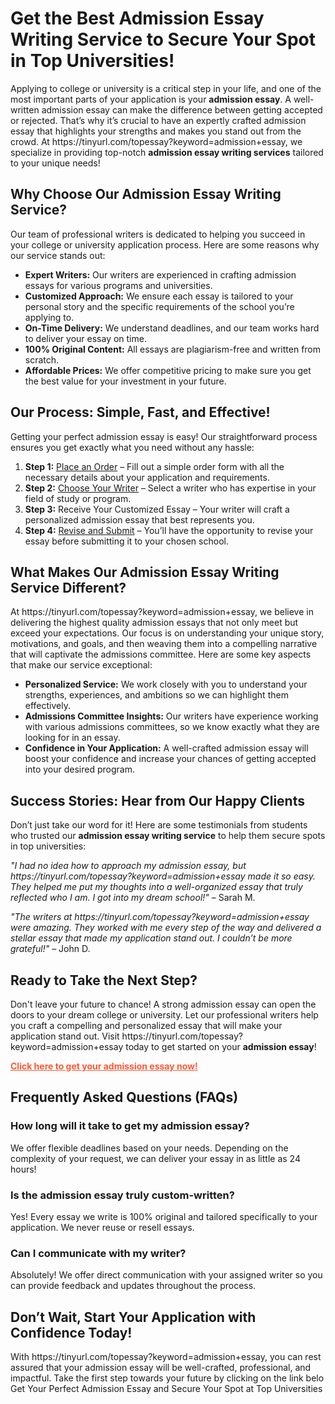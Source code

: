 <h1>Get the Best Admission Essay Writing Service to Secure Your Spot in Top Universities!</h1>

<p>Applying to college or university is a critical step in your life, and one of the most important parts of your application is your <strong>admission essay</strong>. A well-written admission essay can make the difference between getting accepted or rejected. That’s why it’s crucial to have an expertly crafted admission essay that highlights your strengths and makes you stand out from the crowd. At https://tinyurl.com/topessay?keyword=admission+essay, we specialize in providing top-notch <strong>admission essay writing services</strong> tailored to your unique needs!</p>

<h2>Why Choose Our Admission Essay Writing Service?</h2>
<p>Our team of professional writers is dedicated to helping you succeed in your college or university application process. Here are some reasons why our service stands out:</p>
<ul>
  <li><strong>Expert Writers:</strong> Our writers are experienced in crafting admission essays for various programs and universities.</li>
  <li><strong>Customized Approach:</strong> We ensure each essay is tailored to your personal story and the specific requirements of the school you’re applying to.</li>
  <li><strong>On-Time Delivery:</strong> We understand deadlines, and our team works hard to deliver your essay on time.</li>
  <li><strong>100% Original Content:</strong> All essays are plagiarism-free and written from scratch.</li>
  <li><strong>Affordable Prices:</strong> We offer competitive pricing to make sure you get the best value for your investment in your future.</li>
</ul>

<h2>Our Process: Simple, Fast, and Effective!</h2>
<p>Getting your perfect admission essay is easy! Our straightforward process ensures you get exactly what you need without any hassle:</p>
<ol>
  <li><strong>Step 1:</strong> <a href="https://tinyurl.com/topessay?keyword=admission+essay" target="_blank">Place an Order</a> – Fill out a simple order form with all the necessary details about your application and requirements.</li>
  <li><strong>Step 2:</strong> <a href="https://tinyurl.com/topessay?keyword=admission+essay" target="_blank">Choose Your Writer</a> – Select a writer who has expertise in your field of study or program.</li>
  <li><strong>Step 3:</strong> Receive Your Customized Essay – Your writer will craft a personalized admission essay that best represents you.</li>
  <li><strong>Step 4:</strong> <a href="https://tinyurl.com/topessay?keyword=admission+essay" target="_blank">Revise and Submit</a> – You’ll have the opportunity to revise your essay before submitting it to your chosen school.</li>
</ol>

<h2>What Makes Our Admission Essay Writing Service Different?</h2>
<p>At https://tinyurl.com/topessay?keyword=admission+essay, we believe in delivering the highest quality admission essays that not only meet but exceed your expectations. Our focus is on understanding your unique story, motivations, and goals, and then weaving them into a compelling narrative that will captivate the admissions committee. Here are some key aspects that make our service exceptional:</p>
<ul>
  <li><strong>Personalized Service:</strong> We work closely with you to understand your strengths, experiences, and ambitions so we can highlight them effectively.</li>
  <li><strong>Admissions Committee Insights:</strong> Our writers have experience working with various admissions committees, so we know exactly what they are looking for in an essay.</li>
  <li><strong>Confidence in Your Application:</strong> A well-crafted admission essay will boost your confidence and increase your chances of getting accepted into your desired program.</li>
</ul>

<h2>Success Stories: Hear from Our Happy Clients</h2>
<p>Don’t just take our word for it! Here are some testimonials from students who trusted our <strong>admission essay writing service</strong> to help them secure spots in top universities:</p>

<p><em>"I had no idea how to approach my admission essay, but https://tinyurl.com/topessay?keyword=admission+essay made it so easy. They helped me put my thoughts into a well-organized essay that truly reflected who I am. I got into my dream school!"</em> – Sarah M.</p>

<p><em>"The writers at https://tinyurl.com/topessay?keyword=admission+essay were amazing. They worked with me every step of the way and delivered a stellar essay that made my application stand out. I couldn’t be more grateful!"</em> – John D.</p>

<h2>Ready to Take the Next Step?</h2>
<p>Don't leave your future to chance! A strong admission essay can open the doors to your dream college or university. Let our professional writers help you craft a compelling and personalized essay that will make your application stand out. Visit https://tinyurl.com/topessay?keyword=admission+essay today to get started on your <strong>admission essay</strong>!</p>

<p><a href="https://tinyurl.com/topessay?keyword=admission+essay" target="_blank" style="font-weight: bold; color: #FF5733;">Click here to get your admission essay now!</a></p>

<h2>Frequently Asked Questions (FAQs)</h2>
<h3>How long will it take to get my admission essay?</h3>
<p>We offer flexible deadlines based on your needs. Depending on the complexity of your request, we can deliver your essay in as little as 24 hours!</p>

<h3>Is the admission essay truly custom-written?</h3>
<p>Yes! Every essay we write is 100% original and tailored specifically to your application. We never reuse or resell essays.</p>

<h3>Can I communicate with my writer?</h3>
<p>Absolutely! We offer direct communication with your assigned writer so you can provide feedback and updates throughout the process.</p>

<h2>Don’t Wait, Start Your Application with Confidence Today!</h2>
<p>With https://tinyurl.com/topessay?keyword=admission+essay, you can rest assured that your admission essay will be well-crafted, professional, and impactful. Take the first step towards your future by clicking on the link belo
Get Your Perfect Admission Essay and Secure Your Spot at Top Universities
